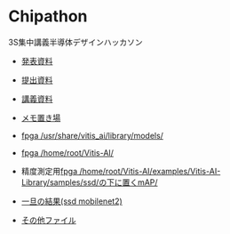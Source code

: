 # Chipathon
3S集中講義半導体デザインハッカソン

- [発表資料](https://univtokyo-my.sharepoint.com/:p:/g/personal/6235116183_utac_u-tokyo_ac_jp/ESO-iAb2JtNFrIoXPfLz9XkBMw-3lvsAdoxzg4Y9EkDmAw?e=e7AMrf)

- [提出資料](https://univtokyo-my.sharepoint.com/:p:/g/personal/6235116183_utac_u-tokyo_ac_jp/EQ_Wx4fGz4VLnndWfeUCglkBr7eKc2D1T9W2hDKg8R5p1A)

- [講義資料](https://drive.google.com/file/d/1scvGFb0VQZSUi2OSoge756wdoCKoJp2K/view?usp=drive_link)

- [メモ置き場](https://docs.google.com/document/d/1_qgfNNG3rPN2DWJYAL1ZUUhXLhhGQvyWe9F1pEa-rn8/edit?usp=sharing)

- [fpga /usr/share/vitis_ai/library/models/](https://drive.google.com/drive/folders/1MdmSorgVHlUPj773XNRzRWOG_M3usBIJ?usp=drive_link)

- [fpga /home/root/Vitis-AI/](https://drive.google.com/drive/folders/18wJyCjDk7BXHygvpx-ekKgTRuRzwhZGL?usp=drive_link)

- 精度測定用[fpga /home/root/Vitis-AI/examples/Vitis-AI-Library/samples/ssd/の下に置くmAP/](https://drive.google.com/drive/folders/1633wPdTx2Ymab2EPlOxW2HAy3rfNJUpl?usp=drive_link)

- [一旦の結果(ssd mobilenet2)](https://drive.google.com/drive/folders/1wqebHFnsc9EBI9eRljV7_k9Ci-YnrCx8?usp=drive_link)

- [その他ファイル](https://github.com/takeshiho0531/Chipathon/tree/yolov3-dlab)
